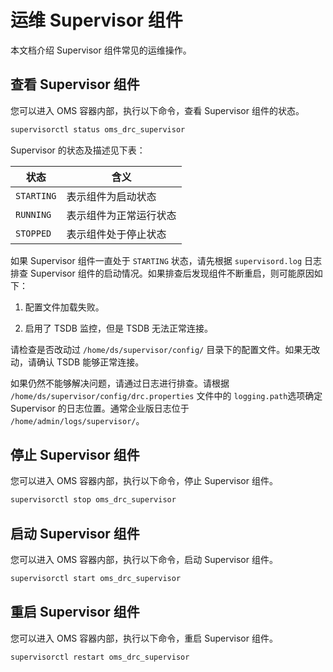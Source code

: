 # 运维 Supervisor 组件

本文档介绍 Supervisor 组件常见的运维操作。

## 查看 Supervisor 组件

您可以进入 OMS 容器内部，执行以下命令，查看 Supervisor 组件的状态。

```bash
supervisorctl status oms_drc_supervisor
```

Supervisor 的状态及描述见下表：

| **状态** | **含义** |
| --- | --- |
| `STARTING` | 表示组件为启动状态 |
| `RUNNING` | 表示组件为正常运行状态 |
| `STOPPED` | 表示组件处于停止状态 |

如果 Supervisor 组件一直处于 `STARTING` 状态，请先根据 `supervisord.log` 日志排查 Supervisor 组件的启动情况。如果排查后发现组件不断重启，则可能原因如下：

1. 配置文件加载失败。

2. 启用了 TSDB 监控，但是 TSDB 无法正常连接。

请检查是否改动过 `/home/ds/supervisor/config/` 目录下的配置文件。如果无改动，请确认 TSDB 能够正常连接。

如果仍然不能够解决问题，请通过日志进行排查。请根据 `/home/ds/supervisor/config/drc.properties` 文件中的 `logging.path`选项确定 Supervisor 的日志位置。通常企业版日志位于 `/home/admin/logs/supervisor/`。

## 停止 Supervisor 组件

您可以进入 OMS 容器内部，执行以下命令，停止 Supervisor 组件。

```bash
supervisorctl stop oms_drc_supervisor
```

## 启动 Supervisor 组件

您可以进入 OMS 容器内部，执行以下命令，启动 Supervisor 组件。

```bash
supervisorctl start oms_drc_supervisor
```

## 重启 Supervisor 组件

您可以进入 OMS 容器内部，执行以下命令，重启 Supervisor 组件。

```bash
supervisorctl restart oms_drc_supervisor
```
